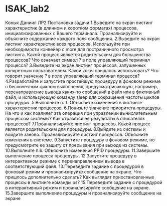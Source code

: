 # ISAK_lab2
Конык Даниил ЛР2
Постановка задачи
1.Выведите на экран листинг характеристик (в длинном и коротком форматах) процессов, инициализированных с Вашего терминала. Проанализируйте и объясните содержание каждого поля сообщения.
2.Выведите на экран листинг характеристик всех процессов. Используйте при необходимости конвейер с more для постраничного просмотра листинга. Какой процесс является родительским для большинства процессов? Что означает символ ? в поле управляющий терминал процесса?
3.Выведите на экран листинг процессов, запущенных конкретным пользователем. Какой ключ пришлось использовать? Что говорит значение ? в поле управляющий терминал процесса?
4.Разработайте и запустите простейшую процедуру в фоновом режиме с бесконечным циклом выполнения, предусматривающую, например, перенаправление вывода каких-то сообщений в файл или в фиктивный файл, и использующую команду sleep для сокращения частоты циклов процедуры.
5.Выполните п. 1. Объясните изменения в листинге характеристик процессов.
6.Понизьте значение приоритета процедуры. На что и как повлияет эта операция при управлении вычислительным процессом системы? Как отразятся ее результаты в описателях процессов?
7.Проанализируйте листинг процессов. Какой процесс является родительским для процедуры.
8.Выйдите из системы и войдите заново. Проанализируйте листинг процессов. Объясните изменения в системе.
9.Запустите процедуру в фоновом режиме, но предусмотрите ее защиту от прерывания при выходе из системы.
10.Выполните п.6. Объясните изменения PPID процедуры.
11.Завершите выполнение процесса процедуры.
12.Запустите процедуру в интерактивном режиме с перенаправлением вывода в соответствующий файл.
13.Переведите задание с процедурой в фоновый режим и проанализируйте сообщение на экране. Что пришлось дополнительно сделать? Как выглядят приостановленные процессы в листинге команды ps?
15.Переведите задание с процедурой в интерактивный режим и проанализируйте сообщение на экране.
15.Завершите выполнение процедуры и проанализируйте сообщение на экране
